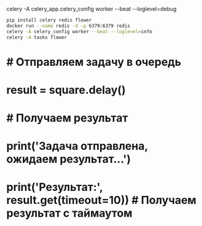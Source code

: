 
celery -A celery_app.celery_config worker --beat --loglevel=debug


```bash
pip install celery redis flower
docker run --name redis -d -p 6379:6379 redis
celery -A celery_config worker --beat --loglevel=info
celery -A tasks flower
```

#
# # Отправляем задачу в очередь
# result = square.delay()
#
# # Получаем результат
# print('Задача отправлена, ожидаем результат...')
# print('Результат:', result.get(timeout=10))  # Получаем результат с таймаутом